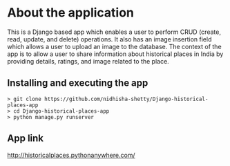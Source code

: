 # About the application

This is a Django based app which enables a user to perform CRUD (create, read, update, and delete) operations. It also has an image insertion field which allows a user to upload an image to the database.
The context of the app is to allow a user to share information about historical places in India by providing details, ratings, and image related to the place.

## Installing and executing the app

```
> git clone https://github.com/nidhisha-shetty/Django-historical-places-app
> cd Django-historical-places-app
> python manage.py runserver
```

## App link
http://historicalplaces.pythonanywhere.com/

